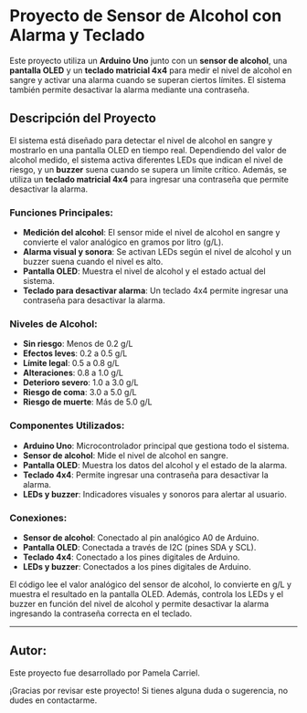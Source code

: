 # Proyecto de Sensor de Alcohol con Alarma y Teclado

Este proyecto utiliza un **Arduino Uno** junto con un **sensor de alcohol**, una **pantalla OLED** y un **teclado matricial 4x4** para medir el nivel de alcohol en sangre y activar una alarma cuando se superan ciertos límites. El sistema también permite desactivar la alarma mediante una contraseña.

## Descripción del Proyecto

El sistema está diseñado para detectar el nivel de alcohol en sangre y mostrarlo en una pantalla OLED en tiempo real. Dependiendo del valor de alcohol medido, el sistema activa diferentes LEDs que indican el nivel de riesgo, y un **buzzer** suena cuando se supera un límite crítico. Además, se utiliza un **teclado matricial 4x4** para ingresar una contraseña que permite desactivar la alarma.

### Funciones Principales:
- **Medición del alcohol**: El sensor mide el nivel de alcohol en sangre y convierte el valor analógico en gramos por litro (g/L).
- **Alarma visual y sonora**: Se activan LEDs según el nivel de alcohol y un buzzer suena cuando el nivel es alto.
- **Pantalla OLED**: Muestra el nivel de alcohol y el estado actual del sistema.
- **Teclado para desactivar alarma**: Un teclado 4x4 permite ingresar una contraseña para desactivar la alarma.

### Niveles de Alcohol:
- **Sin riesgo**: Menos de 0.2 g/L
- **Efectos leves**: 0.2 a 0.5 g/L
- **Límite legal**: 0.5 a 0.8 g/L
- **Alteraciones**: 0.8 a 1.0 g/L
- **Deterioro severo**: 1.0 a 3.0 g/L
- **Riesgo de coma**: 3.0 a 5.0 g/L
- **Riesgo de muerte**: Más de 5.0 g/L

### Componentes Utilizados:
- **Arduino Uno**: Microcontrolador principal que gestiona todo el sistema.
- **Sensor de alcohol**: Mide el nivel de alcohol en sangre.
- **Pantalla OLED**: Muestra los datos del alcohol y el estado de la alarma.
- **Teclado 4x4**: Permite ingresar una contraseña para desactivar la alarma.
- **LEDs y buzzer**: Indicadores visuales y sonoros para alertar al usuario.

### Conexiones:
- **Sensor de alcohol**: Conectado al pin analógico A0 de Arduino.
- **Pantalla OLED**: Conectada a través de I2C (pines SDA y SCL).
- **Teclado 4x4**: Conectado a los pines digitales de Arduino.
- **LEDs y buzzer**: Conectados a los pines digitales de Arduino.


El código lee el valor analógico del sensor de alcohol, lo convierte en g/L y muestra el resultado en la pantalla OLED. Además, controla los LEDs y el buzzer en función del nivel de alcohol y permite desactivar la alarma ingresando la contraseña correcta en el teclado.

---

## Autor:
Este proyecto fue desarrollado por Pamela Carriel.

¡Gracias por revisar este proyecto! Si tienes alguna duda o sugerencia, no dudes en contactarme.

